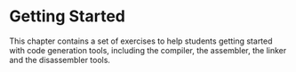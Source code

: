 # Getting Started

This chapter contains a set of exercises to help students getting started with code generation tools, including the compiler, the assembler, the linker and the disassembler tools.
